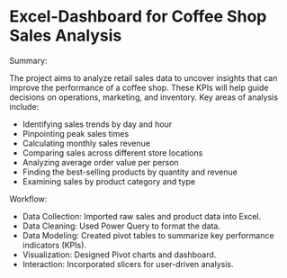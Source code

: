 # Excel-Dashboard for Coffee Shop Sales Analysis

Summary:

The project aims to analyze retail sales data to uncover insights that can improve the performance of a coffee shop. These KPIs will help guide decisions on operations, marketing, and inventory.
Key areas of analysis include:

- Identifying sales trends by day and hour
- Pinpointing peak sales times
- Calculating monthly sales revenue
- Comparing sales across different store locations
- Analyzing average order value per person
- Finding the best-selling products by quantity and revenue
- Examining sales by product category and type

Workflow:

- Data Collection: Imported raw sales and product data into Excel.
- Data Cleaning: Used Power Query to format the data.
- Data Modeling: Created pivot tables to summarize key performance indicators (KPIs).
- Visualization: Designed Pivot charts and dashboard.
- Interaction: Incorporated slicers for user-driven analysis.

